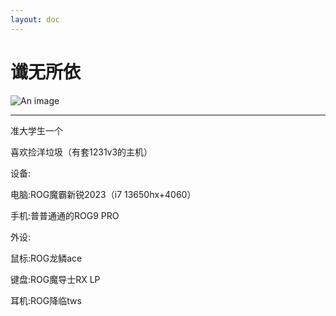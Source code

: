 ```yaml
---
layout: doc
---
```

# 谶无所依
![An image](http://q1.qlogo.cn/g?b=qq&nk=78195830&s=160)
_________________
准大学生一个

喜欢捡洋垃圾（有套1231v3的主机）

设备:

 电脑:ROG魔霸新锐2023（i7 13650hx+4060）

 手机:普普通通的ROG9 PRO

 外设:

 鼠标:ROG龙鳞ace

 键盘:ROG魔导士RX LP

 耳机:ROG降临tws
